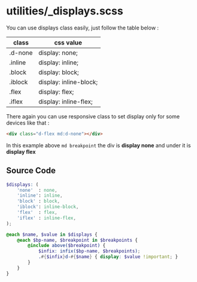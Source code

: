 # utilities/_displays.scss

You can use displays class easily, just follow the table below :

| class   | css value              | 
|---------|------------------------| 
| .d-none | display: none;         | 
| .inline | display: inline;       |
| .block  | display: block;        |
| .iblock | display: inline-block; |
| .flex   | display: flex;         |
| .iflex  | display: inline-flex;  |

There again you can use responsive class to set display only for some devices like that :
```html
<div class="d-flex md:d-none"></div>
```

In this example above `md breakpoint` the div is **display none** and under it is **display flex**

## Source Code
```scss
$displays: (
	'none'  : none,
	'inline': inline,
	'block' : block,
	'iblock': inline-block,
	'flex'  : flex,
	'iflex' : inline-flex,
);

@each $name, $value in $displays {
	@each $bp-name, $breakpoint in $breakpoints {
		@include above($breakpoint) {
			$infix: infix($bp-name, $breakpoints);
			.#{$infix}d-#{$name} { display: $value !important; }
		}
	}
}
```